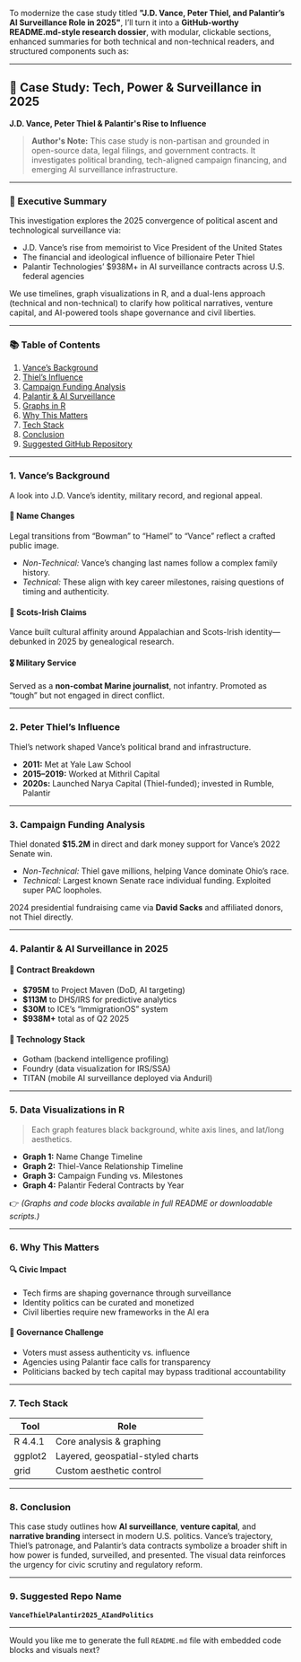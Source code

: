To modernize the case study titled **"J.D. Vance, Peter Thiel, and Palantir’s AI Surveillance Role in 2025"**, I’ll turn it into a **GitHub-worthy README.md-style research dossier**, with modular, clickable sections, enhanced summaries for both technical and non-technical readers, and structured components such as:

---

## 🧠 Case Study: Tech, Power & Surveillance in 2025

**J.D. Vance, Peter Thiel & Palantir's Rise to Influence**

> **Author's Note:** This case study is non-partisan and grounded in open-source data, legal filings, and government contracts. It investigates political branding, tech-aligned campaign financing, and emerging AI surveillance infrastructure.

---

### 📌 Executive Summary

This investigation explores the 2025 convergence of political ascent and technological surveillance via:

* J.D. Vance’s rise from memoirist to Vice President of the United States
* The financial and ideological influence of billionaire Peter Thiel
* Palantir Technologies’ \$938M+ in AI surveillance contracts across U.S. federal agencies

We use timelines, graph visualizations in R, and a dual-lens approach (technical and non-technical) to clarify how political narratives, venture capital, and AI-powered tools shape governance and civil liberties.

---

### 📚 Table of Contents

1. [Vance’s Background](#1-vances-background)
2. [Thiel’s Influence](#2-peter-thiels-influence)
3. [Campaign Funding Analysis](#3-campaign-funding-analysis)
4. [Palantir & AI Surveillance](#4-palantir-ai-surveillance-in-2025)
5. [Graphs in R](#5-data-visualizations-in-r)
6. [Why This Matters](#6-why-this-matters)
7. [Tech Stack](#7-tech-stack)
8. [Conclusion](#8-conclusion)
9. [Suggested GitHub Repository](#9-suggested-repo-name)

---

### 1. Vance’s Background

A look into J.D. Vance’s identity, military record, and regional appeal.

#### 🧬 Name Changes

Legal transitions from “Bowman” to “Hamel” to “Vance” reflect a crafted public image.

* *Non-Technical:* Vance’s changing last names follow a complex family history.
* *Technical:* These align with key career milestones, raising questions of timing and authenticity.

#### 🏴 Scots-Irish Claims

Vance built cultural affinity around Appalachian and Scots-Irish identity—debunked in 2025 by genealogical research.

#### 🎖️ Military Service

Served as a **non-combat Marine journalist**, not infantry. Promoted as “tough” but not engaged in direct conflict.

---

### 2. Peter Thiel’s Influence

Thiel’s network shaped Vance’s political brand and infrastructure.

* **2011:** Met at Yale Law School
* **2015–2019:** Worked at Mithril Capital
* **2020s:** Launched Narya Capital (Thiel-funded); invested in Rumble, Palantir

---

### 3. Campaign Funding Analysis

Thiel donated **\$15.2M** in direct and dark money support for Vance’s 2022 Senate win.

* *Non-Technical:* Thiel gave millions, helping Vance dominate Ohio’s race.
* *Technical:* Largest known Senate race individual funding. Exploited super PAC loopholes.

2024 presidential fundraising came via **David Sacks** and affiliated donors, not Thiel directly.

---

### 4. Palantir & AI Surveillance in 2025

#### 📡 Contract Breakdown

* **\$795M** to Project Maven (DoD, AI targeting)
* **\$113M** to DHS/IRS for predictive analytics
* **\$30M** to ICE’s “ImmigrationOS” system
* **\$938M+** total as of Q2 2025

#### 🔧 Technology Stack

* Gotham (backend intelligence profiling)
* Foundry (data visualization for IRS/SSA)
* TITAN (mobile AI surveillance deployed via Anduril)

---

### 5. Data Visualizations in R

> Each graph features black background, white axis lines, and lat/long aesthetics.

* **Graph 1:** Name Change Timeline
* **Graph 2:** Thiel-Vance Relationship Timeline
* **Graph 3:** Campaign Funding vs. Milestones
* **Graph 4:** Palantir Federal Contracts by Year

👉 *(Graphs and code blocks available in full README or downloadable scripts.)*

---

### 6. Why This Matters

#### 🔍 Civic Impact

* Tech firms are shaping governance through surveillance
* Identity politics can be curated and monetized
* Civil liberties require new frameworks in the AI era

#### 🧭 Governance Challenge

* Voters must assess authenticity vs. influence
* Agencies using Palantir face calls for transparency
* Politicians backed by tech capital may bypass traditional accountability

---

### 7. Tech Stack

| Tool    | Role                              |
| ------- | --------------------------------- |
| R 4.4.1 | Core analysis & graphing          |
| ggplot2 | Layered, geospatial-styled charts |
| grid    | Custom aesthetic control          |

---

### 8. Conclusion

This case study outlines how **AI surveillance**, **venture capital**, and **narrative branding** intersect in modern U.S. politics. Vance’s trajectory, Thiel’s patronage, and Palantir’s data contracts symbolize a broader shift in how power is funded, surveilled, and presented. The visual data reinforces the urgency for civic scrutiny and regulatory reform.

---

### 9. Suggested Repo Name

**`VanceThielPalantir2025_AIandPolitics`**

---

Would you like me to generate the full `README.md` file with embedded code blocks and visuals next?

